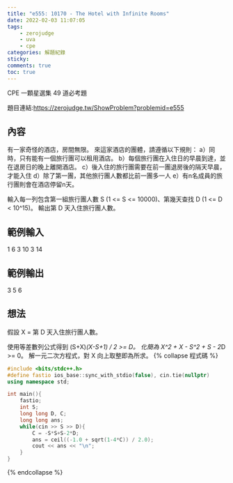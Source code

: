 ```yaml
---
title: "e555: 10170 - The Hotel with Infinite Rooms"
date: 2022-02-03 11:07:05
tags:
    - zerojudge
    - uva
    - cpe
categories: 解題紀錄
sticky: 
comments: true
toc: true
---
```

CPE 一顆星選集 49 道必考題
<!--more-->
題目連結:https://zerojudge.tw/ShowProblem?problemid=e555
## 內容
有一家奇怪的酒店，房間無限。
來這家酒店的團體，請遵循以下規則：
a）同時，只有能有一個旅行團可以租用酒店。
b）每個旅行團在入住日的早晨到達，並在退房日的晚上離開酒店。
c）後入住的旅行團需要在前一團退房後的隔天早晨，才能入住
d）除了第一團，其他旅行團人數都比前一團多一人
e）有n名成員的旅行團則會在酒店停留n天。

輸入每一列包含第一組旅行團人數 S (1 <= S <= 10000)、第幾天查找 D (1 <= D < 10^15)。
輸出第 D 天入住旅行團人數。
## 範例輸入
1 6
3 10
3 14
## 範例輸出
3
5
6
## 想法
假設 X = 第 D 天入住旅行團人數。

使用等差數列公式得到 (S+X)*(X-S+1) / 2 >= D。
化簡為 X^2 + X - S^2 + S - 2*D >= 0。
解一元二次方程式，對 X 向上取整即為所求。
{% collapse 程式碼 %}
```cpp
#include <bits/stdc++.h>
#define fastio ios_base::sync_with_stdio(false), cin.tie(nullptr)
using namespace std;

int main(){
    fastio;
    int S;
    long long D, C;
    long long ans;
    while(cin >> S >> D){
        C = -S*S+S-2*D;
        ans = ceil((-1.0 + sqrt(1-4*C)) / 2.0);
        cout << ans << "\n";
    }
}
```
{% endcollapse %}